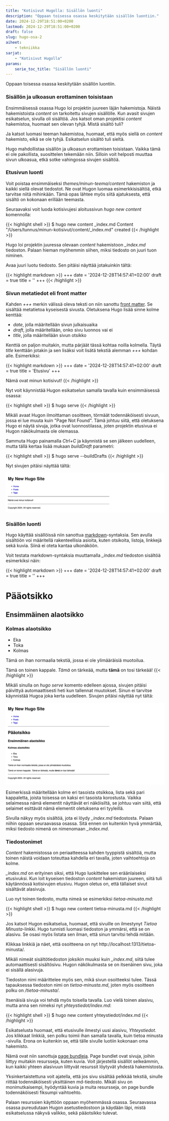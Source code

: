 ```yaml
---
title: "Kotisivut Hugolla: Sisällön luonti"
description: "Oppaan toisessa osassa keskitytään sisällön luontiin."
date: 2024-12-29T18:51:00+0200
lastmod: 2024-12-29T18:51:00+0200
draft: false
slug: hugo-osa-2
aiheet:
    - tekniikka
sarjat:
    - "Kotisivut Hugolla"
params:
    serie_toc_title: "Sisällön luonti"
---
```

Oppaan toisessa osassa keskitytään sisällön luontiin.

<!--more-->

### Sisällön ja ulkoasun erottaminen toisistaan

Ensimmäisessä osassa Hugo loi projektin juureen läjän hakemistoja. Näistä hakemistoista *content* on tarkoitettu sivujen sisällölle. Kun avasit sivujen esikatselun, sivulla oli sisältöä. Jos katsot oman projektisi *content* hakemistoa, huomaat sen olevan tyhjä. Mistä sisältö tuli?

Ja katsot luomasi teeman hakemistoa, huomaat, että myös siellä on *content* hakemisto, eikä se ole tyhjä. Esikatselun sisältö tuli sieltä.

Hugo mahdollistaa sisällön ja ulkoasun erottamisen toisistaan. Vaikka tämä ei ole pakollista, suosittelen tekemään niin. Silloin voit helposti muuttaa sivun ulkoasua, etkä sotke vahingossa sivujen sisältöä.

### Etusivun luonti

Voit poistaa ensimmäiseksi *themes/minun-teema/content* hakemiston ja kaikki siellä olevat tiedostot. Ne ovat Hugon luomaa esimerkkisisältöä, etkä tarvitse niitä mihinkään. Tämä opas lähtee myös siitä ajatuksesta, että sisältö on kokonaan erillään teemasta.

Seuraavaksi voit luoda kotisivujesi aloitussivun *hugo new content* komennolla:

{{< highlight shell >}}
$ hugo new content _index.md
Content "/Users/tunnus/minun-kotisivut/content/_index.md" created
{{< /highlight >}}

Hugo loi projektin juuressa olevaan *content* hakemistoon *_index.md* tiedoston. Palaan hieman myöhemmin siihen, miksi tiedosto on juuri tuon niminen.

Avaa juuri luotu tiedosto. Sen pitäisi näyttää jotakuinkin tältä:

{{< highlight markdown >}}
+++
date = '2024-12-28T14:57:41+02:00'
draft = true
title = ''
+++
{{< /highlight >}}

### Sivun metatiedot eli front matter

Kahden *+++* merkin välissä oleva teksti on niin sanottu [front matter](https://gohugo.io/content-management/front-matter/). Se sisältää metatietoa kyseisestä sivusta. Oletuksena Hugo lisää sinne kolme kenttää:

- *date*, jolla määritellään sivun julkaisuaika
- *draft*, jolla määritellään, onko sivu luonnos vai ei
- *title*, jolla määritellään sivun otsikko

Kenttiä on paljon muitakin, mutta pärjäät tässä kohtaa noilla kolmella. Täytä *title* kenttään jotakin ja sen lisäksi voit lisätä tekstiä alemman *+++* kohdan alle. Esimerkiksi:

{{< highlight markdown >}}
+++
date = '2024-12-28T14:57:41+02:00'
draft = true
title = 'Etusivu'
+++

Nämä ovat minun kotisivut!
{{< /highlight >}}

Nyt voit käynnistää Hugon esikatselun samalla tavalla kuin ensimmäisessä osassa:

{{< highlight shell >}}
$ hugo serve
{{< /highlight >}}

Mikäli avaat Hugon ilmoittaman osoitteen, törmäät todennäköisesti sivuun, jossa ei lue muuta kuin "Page Not Found". Tämä johtuu siitä, että oletuksena Hugo ei näytä sivuja, jotka ovat luonnostilassa, joten projektin etusivua ei Hugon näkökulmasta ole olemassa.

Sammuta Hugo painamalla *Ctrl+C* ja käynnistä se sen jälkeen uudelleen, mutta tällä kertaa lisää mukaan *buildDraft* parametri:

{{< highlight shell >}}
$ hugo serve --buildDrafts
{{< /highlight >}}

Nyt sivujen pitäisi näyttää tältä:

![Kuvaruutukaappaus sivusta](sshot-1.jpg)

### Sisällön luonti

Hugo käyttää sisällöissä niin sanottua [markdown](https://www.markdownguide.org/cheat-sheet/)-syntaksia. Sen avulla sisältöön voi määritellä rakenteellisia asioita, kuten otsikoita, listoja, linkkejä sekä kuvia. Siinä ei oteta kantaa ulkonäköön.

Voit testata markdown-syntaksia muuttamalla *_index.md* tiedoston sisältöä esimerkiksi näin:

{{< highlight markdown >}}
+++
date = '2024-12-28T14:57:41+02:00'
draft = true
title = ''
+++

# Pääotsikko
## Ensimmäinen alaotsikko
### Kolmas alaotsikko

* Eka
* Toka
* Kolmas

Tämä on ihan normaalia tekstiä, jossa ei ole ylimääräisiä muotoilua.

Tämä on toinen kappale. *Tämä* on tärkeää, mutta **tämä** on tosi tärkeää!
{{< /highlight >}}

Mikäli sinulla on *hugo serve* komento edelleen ajossa, sivujen pitäisi päivittyä automaattisesti heti kun tallennat muutokset. Sinun ei tarvitse käynnistää Hugoa joka kerta uudelleen. Sivujen pitäisi näyttää nyt tältä:

![Kuvaruutukaappaus sivusta](sshot-2.jpg)

Esimerkissä määritellään kolme eri tasoista otsikkoa, lista sekä pari kappaletta, joista toisessa on kaksi eri tasoista korostusta. Vaikka selaimessa nämä elementit näyttävät eri näköisiltä, se johtuu vain siitä, että selaimet esittävät nämä elementit oletuksena eri tyyleillä.

Sivulla näkyy myös sisältöä, jota ei löydy *_index.md* tiedostosta. Palaan niihin oppaan seuraavassa osassa. Sitä ennen on kuitenkin hyvä ymmärtää, miksi tiedosto nimenä on nimenomaan *_index.md*.

### Tiedostonimet

*Content* hakemistossa on periaatteessa kahden tyyppistä sisältöä, mutta toinen näistä voidaan toteuttaa kahdella eri tavalla, joten vaihtoehtoja on kolme.

*_index.md* on erityinen siksi, että Hugo luokittelee sen eräänlaiseksi etusivuksi. Kun loit kyseisen tiedoston *content* hakemiston juureen, siitä tuli käytännössä kotisivujen etusivu. Hugon oletus on, että tällaiset sivut sisältävät alasivuja.

Luo nyt toinen tiedosto, mutta nimeä se esimerkiksi *tietoa-minusta.md*:

{{< highlight shell >}}
$ hugo new content tietoa-minusta.md
{{< /highlight >}}

Jos katsot Hugon esikatselua, huomaat, että sivuille on ilmestynyt *Tietoa Minusta*-linkki. Hugo tunnisti luomasi tiedoston ja ymmärsi, että se on alasivu. Se osasi myös listata sen ilman, että sinun tarvitsi tehdä mitään.

Klikkaa linkkiä ja näet, että osoitteena on nyt http://localhost:1313/tietoa-minusta/.

Mikäli nimeät sisältötiedoston joksikin muuksi kuin *_index.md*, siitä tulee automaattisesti sisältösivu. Hugon näkökulmasta se on itsenäinen sivu, joka ei sisällä alasivuja.

Tiedoston nimi määrittelee myös sen, mikä sivun osoitteeksi tulee. Tässä tapauksessa tiedoston nimi on *tietoa-minusta.md*, joten myös osoitteen polku on */tietoa-minusta/*.

Itsenäisiä sivuja voi tehdä myös toisella tavalla. Luo vielä toinen alasivu, mutta anna sen nimeksi nyt *yhteystiedot/index.md*:

{{< highlight shell >}}
$ hugo new content yhteystiedot/index.md
{{< /highlight >}}

Esikatselusta huomaat, että etusivulle ilmestyi uusi alasivu, *Yhteystiedot*. Jos klikkaat linkkiä, sen polku toimii ihan samalla tavalla, kuin tietoa minusta -sivulla. Erona on kuitenkin se, että tälle sivulle luotiin kokonaan oma hakemisto.

Nämä ovat niin sanottuja [page bundleja](https://gohugo.io/content-management/page-bundles/). Page bundlet ovat sivuja, joihin liittyy muitakin resursseja, kuten kuvia. Voit järjestellä sisällöt selkeämmin, kun kaikki yhteen alasivuun liittyvät resurssit löytyvät yhdestä hakemistosta.

Yksinkertaistettuna voit ajatella, että jos sivu sisältää pelkkää tekstiä, sinulle riittää todennäköisesti yksittäinen md-tiedosto. Mikäli sivu on monimutkaisempi, hyödyntää kuvia ja muita resursseja, on page bundle todennäköisesti fiksumpi vaihtoehto.

Palaan resurssien käyttöön oppaan myöhemmässä osassa. Seuraavassa osassa pureudutaan Hugon asetustiedostoon ja käydään läpi, mistä esikatselussa näkyvä valikko, sekä pääotsikko tulevat.
